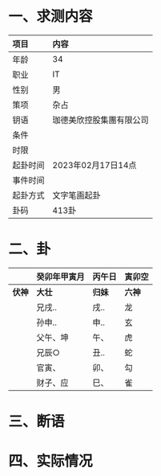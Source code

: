 # 一、求测内容
|项目|内容|
|:-|:-|
|年龄|34|
|职业|IT|
|性别|男|
|策项|杂占|
|钥语|珈德美欣控股集團有限公司|
|条件||
|时限||
|起卦时间|2023年02月17日14点|
|事件时间||
|起卦方式|文字笔画起卦|
|卦码|413卦|

# 二、卦
||癸卯年甲寅月|丙午日|寅卯空|
|:-|:-|:-|:-|
|**伏神**|**大壮**|**归妹**|**六神**|
||兄戌..|戌..|龙|
||孙申..|申..|玄|
||父午、坤|午、|虎|
||兄辰○|丑..|蛇|
||官寅、|卯、|勾|
||财子、应|巳、|雀|


# 三、断语

# 四、实际情况
